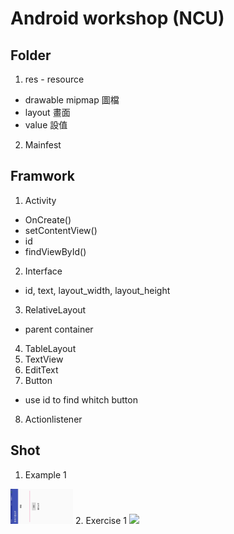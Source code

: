 # Android workshop (NCU)
## Folder
1. res - resource
 - drawable mipmap 圖檔
 - layout 畫面
 - value 設值
2. Mainfest

## Framwork
1. Activity
 - OnCreate()
 - setContentView()
 - id
 - findViewById()
2. Interface
 - id, text, layout_width, layout_height
3. RelativeLayout
 - parent container
4. TableLayout
5. TextView
6. EditText
7. Button
 - use id to find whitch button
8. Actionlistener

## Shot
1. Example 1
<img src="./img/example1.png" width="100">
2. Exercise 1
<img src="./img/exercise1.png" width="100">
